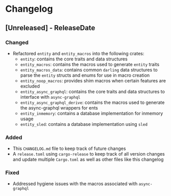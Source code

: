 # Changelog

<!-- next-header -->

## [Unreleased] - ReleaseDate

### Changed

- Refactored `entity` and `entity_macros` into the following crates:
    - `entity`: contains the core traits and data structures
    - `entity_macros`: contains the macros used to generate `entity` traits
    - `entity_macros_data`: contains common `darling` data structures to parse
      the `entity` structs and enums for use in macro creation
    - `entity_noop_macros`: provides shim macros when certain features are
      excluded
    - `entity_async_graphql`: contains the core traits and data structures to
      interface with `async-graphql`
    - `entity_async_graphql_derive`: contains the macros used to generate the
      async-graphql wrappers for ents
    - `entity_inmemory`: contains a database implementation for inmemory usage
    - `entity_sled`: contains a database implementation using `sled`

### Added

- This `CHANGELOG.md` file to keep track of future changes
- A `release.toml` using `cargo-release` to keep track of all version changes
  and update multiple `Cargo.toml` as well as other files like this changelog

### Fixed

- Addressed hygiene issues with the macros associated with `async-graphql`
